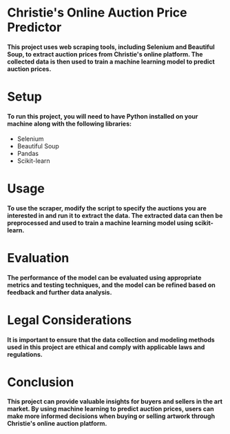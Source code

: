 # Christie's Online Auction Price Predictor
#### This project uses web scraping tools, including Selenium and Beautiful Soup, to extract auction prices from Christie's online platform. The collected data is then used to train a machine learning model to predict auction prices.

# Setup
#### To run this project, you will need to have Python installed on your machine along with the following libraries:

* Selenium
* Beautiful Soup
* Pandas
* Scikit-learn

# Usage
#### To use the scraper, modify the script to specify the auctions you are interested in and run it to extract the data. The extracted data can then be preprocessed and used to train a machine learning model using scikit-learn.

# Evaluation
#### The performance of the model can be evaluated using appropriate metrics and testing techniques, and the model can be refined based on feedback and further data analysis.

# Legal Considerations
#### It is important to ensure that the data collection and modeling methods used in this project are ethical and comply with applicable laws and regulations.

# Conclusion
#### This project can provide valuable insights for buyers and sellers in the art market. By using machine learning to predict auction prices, users can make more informed decisions when buying or selling artwork through Christie's online auction platform.
